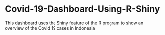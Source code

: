 # Covid-19-Dashboard-Using-R-Shiny
 This dashboard uses the Shiny feature of the R program to show an overview of the Covid 19 cases in Indonesia
